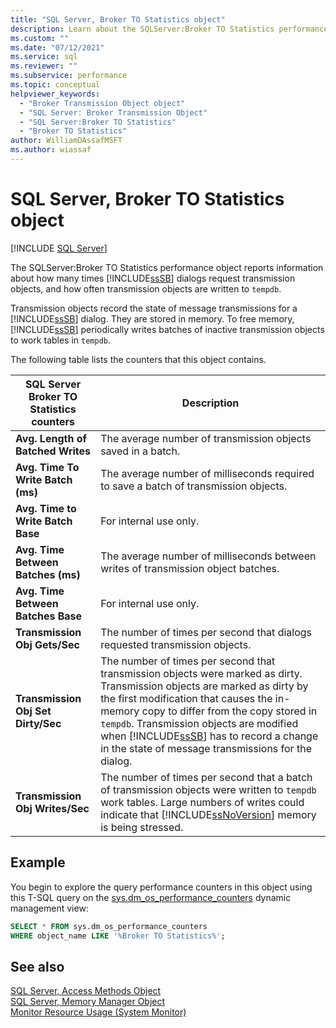 ```yaml
---
title: "SQL Server, Broker TO Statistics object"
description: Learn about the SQLServer:Broker TO Statistics performance object, which reports information about Service Broker request transmission objects.
ms.custom: ""
ms.date: "07/12/2021"
ms.service: sql
ms.reviewer: ""
ms.subservice: performance
ms.topic: conceptual
helpviewer_keywords: 
  - "Broker Transmission Object object"
  - "SQL Server: Broker Transmission Object"
  - "SQL Server:Broker TO Statistics"
  - "Broker TO Statistics"
author: WilliamDAssafMSFT
ms.author: wiassaf
---
```

# SQL Server, Broker TO Statistics object
 [!INCLUDE [SQL Server](../../includes/applies-to-version/sqlserver.md)]

  The SQLServer:Broker TO Statistics performance object reports information about how many times [!INCLUDE[ssSB](../../includes/sssb-md.md)] dialogs request transmission objects, and how often transmission objects are written to `tempdb`.  
  
 Transmission objects record the state of message transmissions for a [!INCLUDE[ssSB](../../includes/sssb-md.md)] dialog. They are stored in memory. To free memory, [!INCLUDE[ssSB](../../includes/sssb-md.md)] periodically writes batches of inactive transmission objects to work tables in `tempdb`.  
  
 The following table lists the counters that this object contains.  
  
|**SQL Server Broker TO Statistics** counters|Description|  
|----------------------------------------------|-----------------|  
|**Avg. Length of Batched Writes**|The average number of transmission objects saved in a batch.|  
|**Avg. Time To Write Batch (ms)**|The average number of milliseconds required to save a batch of transmission objects.|  
|**Avg. Time to Write Batch Base**|For internal use only.|
|**Avg. Time Between Batches (ms)**|The average number of milliseconds between writes of transmission object batches.|  
|**Avg. Time Between Batches Base**|For internal use only.| 
|**Transmission Obj Gets/Sec**|The number of times per second that dialogs requested transmission objects.|  
|**Transmission Obj Set Dirty/Sec**|The number of times per second that transmission objects were marked as dirty. Transmission objects are marked as dirty by the first modification that causes the in-memory copy to differ from the copy stored in `tempdb`. Transmission objects are modified when [!INCLUDE[ssSB](../../includes/sssb-md.md)] has to record a change in the state of message transmissions for the dialog.|  
|**Transmission Obj Writes/Sec**|The number of times per second that a batch of transmission objects were written to `tempdb` work tables. Large numbers of writes could indicate that [!INCLUDE[ssNoVersion](../../includes/ssnoversion-md.md)] memory is being stressed.|  

  
## Example

You begin to explore the query performance counters in this object using this T-SQL query on the [sys.dm_os_performance_counters](../system-dynamic-management-views/sys-dm-os-performance-counters-transact-sql.md) dynamic management view:

```sql
SELECT * FROM sys.dm_os_performance_counters
WHERE object_name LIKE '%Broker TO Statistics%';
```  
  
## See also  
 [SQL Server, Access Methods Object](../../relational-databases/performance-monitor/sql-server-access-methods-object.md)   
 [SQL Server, Memory Manager Object](../../relational-databases/performance-monitor/sql-server-memory-manager-object.md)   
 [Monitor Resource Usage &#40;System Monitor&#41;](../../relational-databases/performance-monitor/monitor-resource-usage-system-monitor.md)  
  
  
